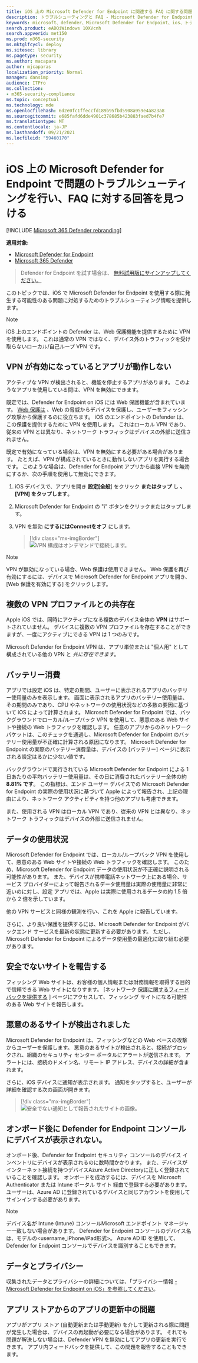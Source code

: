 ```yaml
---
title: iOS 上の Microsoft Defender for Endpoint に関連する FAQ に関する問題のトラブルシューティングと回答の検索
description: トラブルシューティングと FAQ - Microsoft Defender for Endpoint on iOS
keywords: microsoft、defender、Microsoft Defender for Endpoint、ios、トラブルシューティング、FAQ、方法
search.product: eADQiWindows 10XVcnh
search.appverid: met150
ms.prod: m365-security
ms.mktglfcycl: deploy
ms.sitesec: library
ms.pagetype: security
ms.author: macapara
author: mjcaparas
localization_priority: Normal
manager: dansimp
audience: ITPro
ms.collection:
- m365-security-compliance
ms.topic: conceptual
ms.technology: mde
ms.openlocfilehash: 6d2e0fc1ffeccfd189b95fbd5908a959e4a823a8
ms.sourcegitcommit: e685fafd6dde4901c378685b423883faed7b4fe7
ms.translationtype: MT
ms.contentlocale: ja-JP
ms.lasthandoff: 09/21/2021
ms.locfileid: "59460170"
---
```

# <a name="troubleshoot-issues-and-find-answers-to-faqs-on-microsoft-defender-for-endpoint-on-ios"></a>iOS 上の Microsoft Defender for Endpoint で問題のトラブルシューティングを行い、FAQ に対する回答を見つける

[!INCLUDE [Microsoft 365 Defender rebranding](../../includes/microsoft-defender.md)]

**適用対象:**
- [Microsoft Defender for Endpoint](https://go.microsoft.com/fwlink/p/?linkid=2154037)
- [Microsoft 365 Defender](https://go.microsoft.com/fwlink/?linkid=2118804)

> Defender for Endpoint を試す場合は、 [無料試用版にサインアップしてください。](https://signup.microsoft.com/create-account/signup?products=7f379fee-c4f9-4278-b0a1-e4c8c2fcdf7e&ru=https://aka.ms/MDEp2OpenTrial?ocid=docs-wdatp-exposedapis-abovefoldlink)

このトピックでは、iOS で Microsoft Defender for Endpoint を使用する際に発生する可能性のある問題に対処するためのトラブルシューティング情報を提供します。



> [!NOTE]
> iOS 上のエンドポイントの Defender は、Web 保護機能を提供するために VPN を使用します。 これは通常の VPN ではなく、デバイス外のトラフィックを受け取らないローカル/自己ループ VPN です。

## <a name="apps-dont-work-when-vpn-is-turned-on"></a>VPN が有効になっているとアプリが動作しない
アクティブな VPN が検出されると、機能を停止するアプリがあります。 このようなアプリを使用している間は、VPN を無効にできます。 

既定では、Defender for Endpoint on iOS には Web 保護機能が含まれています。 [Web 保護は](web-protection-overview.md) 、Web の脅威からデバイスを保護し、ユーザーをフィッシング攻撃から保護するのに役立ちます。 iOS のエンドポイントの Defender は、この保護を提供するために VPN を使用します。 これはローカル VPN であり、従来の VPN とは異なり、ネットワーク トラフィックはデバイスの外部に送信されません。

既定で有効になっている場合は、VPN を無効にする必要がある場合があります。 たとえば、VPN が構成されているときに動作しないアプリを実行する場合です。 このような場合は、Defender for Endpoint アプリから直接 VPN を無効にするか、次の手順を使用して無効にできます。

1. iOS デバイスで、アプリを開き **設定[全般**] をクリック **またはタップ** し **、[VPN] をタップします**。
1. Microsoft Defender for Endpoint の "i" ボタンをクリックまたはタップします。
1. VPN を無効 **にするにはConnectをオフ** にします。

    > [!div class="mx-imgBorder"]
    > ![VPN 構成はオンデマンドで接続します。](images/ios-vpn-config.png)

> [!NOTE]
> VPN が無効になっている場合、Web 保護は使用できません。 Web 保護を再び有効にするには、デバイスで Microsoft Defender for Endpoint アプリを開き、[Web 保護を有効にする] をクリックします。

## <a name="co-existence-with-multiple-vpn-profiles"></a>複数の VPN プロファイルとの共存在

Apple iOS では、同時にアクティブになる複数のデバイス全体の **VPN** はサポートされていません。 デバイスに複数の VPN プロファイルを存在することができますが、一度にアクティブにできる VPN は 1 つのみです。

Microsoft Defender for Endpoint VPN は、アプリ単位または "個人用" として構成されている他の VPN と *共に存在できます*。

## <a name="battery-consumption"></a>バッテリー消費

アプリでは設定 iOS は、特定の期間、ユーザーに表示されるアプリのバッテリー使用量のみを表示します。 画面に表示されるアプリのバッテリー使用量は、その期間のみであり、CPU やネットワークの使用状況などの多数の要因に基づいて iOS によって計算されます。 Microsoft Defender for Endpoint では、バックグラウンドでローカル/ループバック VPN を使用して、悪意のある Web サイトや接続の Web トラフィックを確認します。 任意のアプリからのネットワーク パケットは、このチェックを通過し、Microsoft Defender for Endpoint のバッテリー使用量が不正確に計算される原因になります。 Microsoft Defender for Endpoint の実際のバッテリー消費量は、デバイスの [バッテリー] ページに表示される設定はるかに少ない値です。

バックグラウンドで実行されている Microsoft Defender for Endpoint による 1 日あたりの平均バッテリー使用量は、その日に消費されたバッテリー全体の約 **8.81% です**。 この指標は、エンド ユーザー デバイスでの Microsoft Defender for Endpoint の実際の使用状況に基づいて Apple によって報告され、上記の理由により、ネットワーク アクティビティを持つ他のアプリも考慮できます。

また、使用される VPN はローカル VPN であり、従来の VPN とは異なり、ネットワーク トラフィックはデバイスの外部に送信されません。

## <a name="data-usage"></a>データの使用状況

Microsoft Defender for Endpoint では、ローカル/ループバック VPN を使用して、悪意のある Web サイトや接続の Web トラフィックを確認します。 このため、Microsoft Defender for Endpoint データの使用状況が不正確に説明される可能性があります。 また、デバイスが携帯電話ネットワーク上にある場合、サービス プロバイダーによって報告されるデータ使用量は実際の使用量に非常に近いのに対し、設定 アプリでは、Apple は実際に使用されるデータの約 1.5 倍から 2 倍を示しています。

他の VPN サービスと同様の観測を行い、これを Apple に報告しています。

さらに、より良い保護を提供するには、Microsoft Defender for Endpoint がバックエンド サービスを最新の状態に更新する必要があります。 ただし、Microsoft Defender for Endpoint によるデータ使用量の最適化に取り組む必要があります。

## <a name="report-unsafe-site"></a>安全でないサイトを報告する

フィッシング Web サイトは、お客様の個人情報または財務情報を取得する目的で信頼できる Web サイトになりすます。 [ネットワーク [保護に関するフィードバックを提供する](https://www.microsoft.com/wdsi/support/report-unsafe-site) ] ページにアクセスして、フィッシング サイトになる可能性のある Web サイトを報告します。

## <a name="malicious-site-detected"></a>悪意のあるサイトが検出されました

Microsoft Defender for Endpoint は、フィッシングなどの Web ベースの攻撃からユーザーを保護します。 悪意のあるサイトが検出されると、接続がブロックされ、組織のセキュリティ センター ポータルにアラートが送信されます。 アラートには、接続のドメイン名、リモート IP アドレス、デバイスの詳細が含まれます。

さらに、iOS デバイスに通知が表示されます。 通知をタップすると、ユーザーが詳細を確認する次の画面が開きます。

> [!div class="mx-imgBorder"]
> ![安全でない通知として報告されたサイトの画像。](images/ios-phish-alert.png)

## <a name="device-not-seen-on-the-defender-for-endpoint-console-after-onboarding"></a>オンボード後に Defender for Endpoint コンソールにデバイスが表示されない。

オンボード後、Defender for Endpoint セキュリティ コンソールのデバイス インベントリにデバイスが表示されるのに数時間かかります。 また、デバイスがインターネット接続を持つデバイスAzure Active Directoryに正しく登録されていることを確認します。 オンボードを成功するには、デバイスを Microsoft Authenticator または Intune ポータル サイト 経由で登録する必要があります。ユーザーは、Azure AD に登録されているデバイスと同じアカウントを使用してサインインする必要があります。

> [!NOTE]
> デバイス名が Intune (Intune) コンソールMicrosoft エンドポイント マネージャー一致しない場合があります。 Defender for Endpoint コンソールのデバイス名は、モデルの<username_iPhone/iPad形式>。 Azure AD ID を使用して、Defender for Endpoint コンソールでデバイスを識別することもできます。

## <a name="data-and-privacy"></a>データとプライバシー

収集されたデータとプライバシーの詳細については、「プライバシー情報 [- Microsoft Defender for Endpoint on iOS」を参照してください](ios-privacy.md)。

## <a name="issues-during-app-updates-from-the-app-store"></a>アプリ ストアからのアプリの更新中の問題

アプリがアプリ ストア (自動更新または手動更新) を介して更新される際に問題が発生した場合は、デバイスの再起動が必要になる場合があります。 それでも問題が解決しない場合は、Defender VPN を無効にしてアプリの更新を実行できます。 アプリ内フィードバックを提供して、この問題を報告することもできます。

